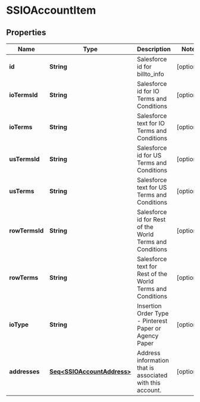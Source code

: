 

# SSIOAccountItem


## Properties

Name | Type | Description | Notes
------------ | ------------- | ------------- | -------------
**id** | **String** | Salesforce id for billto_info |  [optional]
**ioTermsId** | **String** | Salesforce id for IO Terms and Conditions |  [optional]
**ioTerms** | **String** | Salesforce text for IO Terms and Conditions |  [optional]
**usTermsId** | **String** | Salesforce id for US Terms and Conditions |  [optional]
**usTerms** | **String** | Salesforce text for US Terms and Conditions |  [optional]
**rowTermsId** | **String** | Salesforce id for Rest of the World Terms and Conditions |  [optional]
**rowTerms** | **String** | Salesforce text for Rest of the World Terms and Conditions |  [optional]
**ioType** | **String** | Insertion Order Type - Pinterest Paper or Agency Paper |  [optional]
**addresses** | [**Seq&lt;SSIOAccountAddress&gt;**](SSIOAccountAddress.md) | Address information that is associated with this account. |  [optional]



